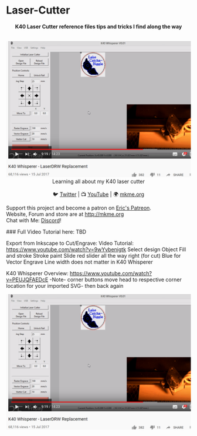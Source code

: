 # Laser-Cutter



<p align="center">
<b>K40 Laser Cutter reference files tips and tricks I find along the way</b><br>
<br>
<p align="center"><img src="https://github.com/MKme/Laser-Cutter/blob/master/Images/Whisperer-Corners%20move%20laser%20to%20each%20corner%20of%20image%20then%20back.PNG"/>
Learning all about my K40 laser cutter
  <br>
<br>🐦 <a href="https://twitter.com/mkmeorg">Twitter</a>
| 📺 <a href="https://www.youtube.com/mkmeorg">YouTube</a>
| 🌍 <a href="http://www.mkme.org">mkme.org</a><br>

Support this project and become a patron on <a href="http://mkme.org/patreon">Eric's Patreon</a>.<br>
Website, Forum and store are at http://mkme.org <br>
Chat with Me: <a href="https://discord.gg/j9S4Fgv">Discord</a></b>!
</p>
### Full Video Tutorial here:
TBD


Export from Inkscape to Cut/Engrave:
Video Tutorial: https://www.youtube.com/watch?v=9wYvbenigtk
Select design
Object
Fill and stroke
Stroke paint
Slide red slider all the way right (for cut)  Blue for Vector Engrave
Line width does not matter in K40 Whisperer

K40 Whisperer Overview: https://www.youtube.com/watch?v=PEUJQFAEDcE
-Note- corner buttons move head to respective corner location for your imported SVG- then back again
<p align="center"><img src="https://github.com/MKme/Laser-Cutter/blob/master/Images/Whisperer-Corners%20move%20laser%20to%20each%20corner%20of%20image%20then%20back.PNG"/></p>